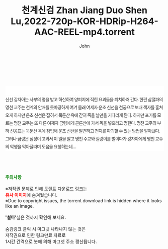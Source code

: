 ﻿---
layout: post
title:  "천계신검 Zhan Jiang Duo Shen Lu,2022-720p-KOR-HDRip-H264-AAC-REEL-mp4.torrent"
author: John
categories: [ 영화 ]
tags: [  ]
image:  
description: "천계신검 Zhan Jiang Duo Shen Lu,2022-720p-KOR-HDRip-H264-AAC-REEL-mp4 torrent 정보 공유"
toc: true
toc_sticky: true
---

<br>
<div class="view-img">
<a class="view_image" href="http://torrentmobile61.com/bbs/view_image.php?fn=%2Fdata%2Ffile%2Fmovie%2F3735183265_ThvCSLze_6dc64feacbbb90aeab854c07a6e0d8147ab16592.jpg" target="_blank"><img alt="" class="img-tag" content="http://torrentmobile61.com/data/file/movie/3735183265_ThvCSLze_6dc64feacbbb90aeab854c07a6e0d8147ab16592.jpg" itemprop="image" src="http://torrentmobile61.com/data/file/movie/3735183265_ThvCSLze_6dc64feacbbb90aeab854c07a6e0d8147ab16592.jpg"/></a><a class="view_image" href="http://torrentmobile61.com/bbs/view_image.php?fn=%2Fdata%2Ffile%2Fmovie%2F3735183265_d9nf1JXV_90635067f32b78f048992565b890c56d64f84c4c.jpg" target="_blank"><img alt="" class="img-tag" content="http://torrentmobile61.com/data/file/movie/3735183265_d9nf1JXV_90635067f32b78f048992565b890c56d64f84c4c.jpg" itemprop="image" src="http://torrentmobile61.com/data/file/movie/3735183265_d9nf1JXV_90635067f32b78f048992565b890c56d64f84c4c.jpg"/></a></div><div class="view-content" itemprop="description">
<p><br/></p><div class="title_area" style="margin:0px 0px 9px;padding:0px;list-style:none;font-family:'나눔고딕', NanumGothic, '돋움', Dotum, Helvetica, 'AppleSDGothicNeo-Medium', AppleGothic, sans-serif;height:30px;float:none;background-color:rgb(255,255,255);"><h4 class="h_story" style="margin:5px 10px 0px 0px;padding:0px;list-style:none;font-family:'돋움', sans-serif;height:18px;width:49px;background:url(&quot;https://ssl.pstatic.net/static/movie/2020/10/h_tx_sp5.png&quot;) no-repeat 0px -17px;float:left;"><strong class="blind" style="margin:0px;padding:0px;list-style:none;font-size:0px;font-family:inherit;color:inherit;width:1px;height:1px;line-height:0;">줄거리</strong></h4></div><p class="con_tx" style="margin-top:-7px;margin-bottom:-6px;list-style:none;font-size:14px;font-family:'나눔고딕', NanumGothic, '돋움', Dotum, Helvetica, 'AppleSDGothicNeo-Medium', AppleGothic, sans-serif;color:rgb(51,51,51);background-image:url(&quot;https://ssl.pstatic.net/static/movie/2014/01/blank.gif&quot;);letter-spacing:-1px;line-height:25px;background-color:rgb(255,255,255);">신선 강자아는 사부의 명을 받고 하산하여 양피지에 적힌 요괴들을 퇴치하러 간다. 한편 삼절파의 명천 교주는 천계의 안배를 못마땅하게 여겨 몰래 여제자 운초 신선을 천궁으로 보내 책자를 훔쳐 오게 하지만 운초 신선은 잡혀서 묵둔산 옥에 갇혀 죽을 날만을 기다리게 된다. 하지만 포기를 모르는 명천 교주는 또 다른 여제자 금령에게 곤륜산에 가서 독을 넣으라고 명한다. 명천 교주의 부하 신공표는 묵둔산 옥에 잠입해 운초 신선을 발견하고 천지를 파괴할 수 있는 방법을 알아낸다. 그러나 금령은 심성이 고와서 이 일을 알고 명천 주교와 실랑이를 벌이다가 강자아에게 명천 교주의 악행을 막아달라며 도움을 요청하는데....</p> </div>
    
<br><br><br>
<p data-ke-size="size16"><b><span style="color: green;">주의사항</span></b><br /><br />※저작권 문제로 인해 토렌트 다운로드 링크는<br /><b><span style="color: red;">유사 이미지</span></b>에 숨겨뒀습니다.<br />※Due to copyright issues, the torrent download link is hidden where it looks like an image.<br /><br /><b>'설마'</b>싶은 것까지 확인해 보세요.<br /><br />숨김링크 클릭 시 마그넷 나타나지 않는 것은<br />저작권으로 인한 링크만료 자료로<br />1시간 간격으로 봇에 의해 마그넷 주소 갱신됩니다.</p>
